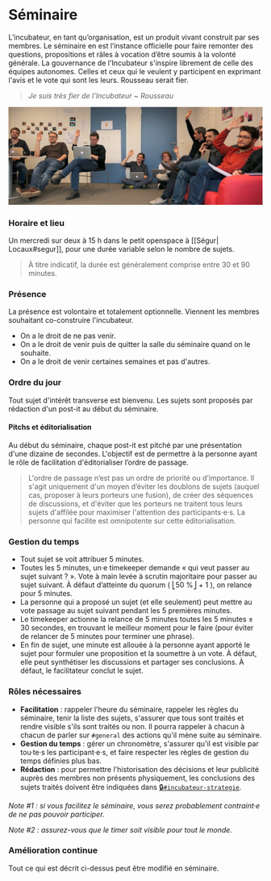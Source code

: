 # Séminaire

L’incubateur, en tant qu’organisation, est un produit vivant construit par ses membres. Le séminaire en est l’instance officielle pour faire remonter des questions, propositions et râles à vocation d’être soumis à la volonté générale. La gouvernance de l'Incubateur s'inspire librement de celle des équipes autonomes. Celles et ceux qui le veulent y participent en exprimant l'avis et le vote qui sont les leurs. Rousseau serait fier.

> _Je suis très fier de l’Incubateur_ ~ _Rousseau_

![](../../../.gitbook/assets/image%20%281%29.png)

### Horaire et lieu

Un mercredi sur deux à 15 h dans le petit openspace à \[\[Ségur\| Locaux\#segur\]\], pour une durée variable selon le nombre de sujets.

> À titre indicatif, la durée est généralement comprise entre 30 et 90 minutes.

### Présence

La présence est volontaire et totalement optionnelle. Viennent les membres souhaitant co-construire l'incubateur.

* On a le droit de ne pas venir.
* On a le droit de venir puis de quitter la salle du séminaire quand on le souhaite.
* On a le droit de venir certaines semaines et pas d'autres.

### Ordre du jour

Tout sujet d'intérêt transverse est bienvenu. Les sujets sont proposés par rédaction d'un post-it au début du séminaire.

#### Pitchs et éditorialisation

Au début du séminaire, chaque post-it est pitché par une présentation d'une dizaine de secondes. L'objectif est de permettre à la personne ayant le rôle de facilitation d'éditorialiser l’ordre de passage.

> L'ordre de passage n’est pas un ordre de priorité ou d’importance. Il s'agit uniquement d'un moyen d’éviter les doublons de sujets \(auquel cas, proposer à leurs porteurs une fusion\), de créer des séquences de discussions, et d'éviter que les porteurs ne traitent tous leurs sujets d'affilée pour maximiser l'attention des participants·e·s. La personne qui facilite est omnipotente sur cette éditorialisation.

### Gestion du temps

* Tout sujet se voit attribuer 5 minutes.
* Toutes les 5 minutes, un·e timekeeper demande « qui veut passer au sujet suivant ? ». Vote à main levée à scrutin majoritaire pour passer au sujet suivant. À défaut d’atteinte du quorum \( ⎣50 %⎦ + 1 \), on relance pour 5 minutes.
* La personne qui a proposé un sujet \(et elle seulement\) peut mettre au vote passage au sujet suivant pendant les 5 premières minutes.
* Le timekeeper actionne la relance de 5 minutes toutes les 5 minutes ± 30 secondes, en trouvant le meilleur moment pour le faire \(pour éviter de relancer de 5 minutes pour terminer une phrase\).
* En fin de sujet, une minute est allouée à la personne ayant apporté le sujet pour formuler une proposition et la soumettre à un vote. À défaut, elle peut synthétiser les discussions et partager ses conclusions. À défaut, le facilitateur conclut le sujet.

### Rôles nécessaires

* **Facilitation** : rappeler l'heure du séminaire, rappeler les règles du séminaire, tenir la liste des sujets, s'assurer que tous sont traités et rendre visible s'ils sont traités ou non. Il pourra rappeler à chacun à chacun de parler sur `#general` des actions qu'il mène suite au séminaire.  
* **Gestion du temps** : gérer un chronomètre, s'assurer qu'il est visible par tou·te·s les participant·e·s, et faire respecter les règles de gestion du temps définies plus bas.
* **Rédaction** : pour permettre l'historisation des décisions et leur publicité auprès des membres non présents physiquement, les conclusions des sujets traités doivent être indiquées dans [🔒`#incubateur-strategie`](https://startups-detat.slack.com/messages/incubateur-strategie/).

_Note \#1 : si vous facilitez le séminaire, vous serez probablement contraint·e de ne pas pouvoir participer._

_Note \#2 : assurez-vous que le timer soit visible pour tout le monde._

### Amélioration continue

Tout ce qui est décrit ci-dessus peut être modifié en séminaire.


